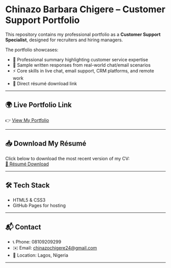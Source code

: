 # Chinazo Barbara Chigere – Customer Support Portfolio

This repository contains my professional portfolio as a **Customer Support Specialist**, designed for recruiters and hiring managers.  

The portfolio showcases:  
- 📝 Professional summary highlighting customer service expertise  
- 💬 Sample written responses from real-world chat/email scenarios  
- ⚡ Core skills in live chat, email support, CRM platforms, and remote work  
- 📄 Direct résumé download link  

---

## 🌍 Live Portfolio Link  
👉 [View My Portfolio](https://chinazo24.github.io/customer-support-portfolio/)  

---

## 📥 Download My Résumé  
Click below to download the most recent version of my CV:  
[📄 Résumé Download](https://github.com/chinazo24/customer-support-portfolio/raw/main/Chinazo_Chigere_CS_CV.pdf)  

---

## 🛠️ Tech Stack  
- HTML5 & CSS3  
- GitHub Pages for hosting  

---

## 📬 Contact  
- 📞 Phone: 08109209299  
- ✉️ Email: [chinazochigere24@gmail.com](mailto:chinazochigere24@gmail.com)  
- 📍 Location: Lagos, Nigeria  

---

